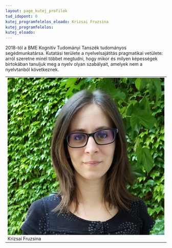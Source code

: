```yaml
---
layout: page_kutej_profilok
tud_idopont: 0
kutej_programfelelos_eloado: Krizsai Fruzsina 
kutej_programfelelos: 
kutej_eloado: 
---
```


2018-tól a BME Kognitív Tudományi Tanszék tudományos segédmunkatársa. Kutatási területe a nyelvelsajátítás pragmatikai vetülete: arról szeretne minél többet megtudni, hogy mikor és milyen képességek birtokában tanuljuk meg a nyelv olyan szabályait, amelyek nem a nyelvtanból következnek.

 <table class="picture">
<tr>
<td>

<div class="gallery">
    <img src="images/krizsai_fruzsina.jpg" max-width="250" max-height="200">
  <div class="desc">Krizsai Fruzsina</div>
</div>

</td>
</tr>
</table>
